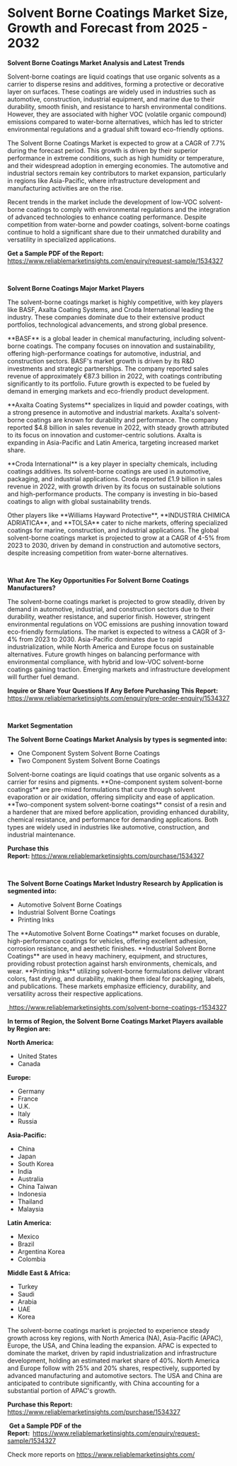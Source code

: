 <p><h1>Solvent Borne Coatings Market Size, Growth and Forecast from 2025 - 2032</h1></p><p><strong>Solvent Borne Coatings Market Analysis and Latest Trends</strong></p>
<p><p>Solvent-borne coatings are liquid coatings that use organic solvents as a carrier to disperse resins and additives, forming a protective or decorative layer on surfaces. These coatings are widely used in industries such as automotive, construction, industrial equipment, and marine due to their durability, smooth finish, and resistance to harsh environmental conditions. However, they are associated with higher VOC (volatile organic compound) emissions compared to water-borne alternatives, which has led to stricter environmental regulations and a gradual shift toward eco-friendly options.</p><p>The Solvent Borne Coatings Market is expected to grow at a CAGR of 7.7% during the forecast period. This growth is driven by their superior performance in extreme conditions, such as high humidity or temperature, and their widespread adoption in emerging economies. The automotive and industrial sectors remain key contributors to market expansion, particularly in regions like Asia-Pacific, where infrastructure development and manufacturing activities are on the rise.</p><p>Recent trends in the market include the development of low-VOC solvent-borne coatings to comply with environmental regulations and the integration of advanced technologies to enhance coating performance. Despite competition from water-borne and powder coatings, solvent-borne coatings continue to hold a significant share due to their unmatched durability and versatility in specialized applications.</p></p>
<p><strong>Get a Sample PDF of the Report:&nbsp;</strong> <a href="https://www.reliablemarketinsights.com/enquiry/request-sample/1534327?utm_campaign=1894&utm_medium=2&utm_source=Github&utm_content=ia&utm_term=26012025&utm_id=solvent-borne-coatings">https://www.reliablemarketinsights.com/enquiry/request-sample/1534327</a></p>
<p>&nbsp;</p>
<p><strong>Solvent Borne Coatings Major Market Players</strong></p>
<p><p>The solvent-borne coatings market is highly competitive, with key players like BASF, Axalta Coating Systems, and Croda International leading the industry. These companies dominate due to their extensive product portfolios, technological advancements, and strong global presence.</p><p>**BASF** is a global leader in chemical manufacturing, including solvent-borne coatings. The company focuses on innovation and sustainability, offering high-performance coatings for automotive, industrial, and construction sectors. BASF's market growth is driven by its R&D investments and strategic partnerships. The company reported sales revenue of approximately €87.3 billion in 2022, with coatings contributing significantly to its portfolio. Future growth is expected to be fueled by demand in emerging markets and eco-friendly product development.</p><p>**Axalta Coating Systems** specializes in liquid and powder coatings, with a strong presence in automotive and industrial markets. Axalta's solvent-borne coatings are known for durability and performance. The company reported $4.8 billion in sales revenue in 2022, with steady growth attributed to its focus on innovation and customer-centric solutions. Axalta is expanding in Asia-Pacific and Latin America, targeting increased market share.</p><p>**Croda International** is a key player in specialty chemicals, including coatings additives. Its solvent-borne coatings are used in automotive, packaging, and industrial applications. Croda reported £1.9 billion in sales revenue in 2022, with growth driven by its focus on sustainable solutions and high-performance products. The company is investing in bio-based coatings to align with global sustainability trends.</p><p>Other players like **Williams Hayward Protective**, **INDUSTRIA CHIMICA ADRIATICA**, and **TOLSA** cater to niche markets, offering specialized coatings for marine, construction, and industrial applications. The global solvent-borne coatings market is projected to grow at a CAGR of 4-5% from 2023 to 2030, driven by demand in construction and automotive sectors, despite increasing competition from water-borne alternatives.</p></p>
<p>&nbsp;</p>
<p><strong>What Are The Key Opportunities For Solvent Borne Coatings Manufacturers?</strong></p>
<p><p>The solvent-borne coatings market is projected to grow steadily, driven by demand in automotive, industrial, and construction sectors due to their durability, weather resistance, and superior finish. However, stringent environmental regulations on VOC emissions are pushing innovation toward eco-friendly formulations. The market is expected to witness a CAGR of 3-4% from 2023 to 2030. Asia-Pacific dominates due to rapid industrialization, while North America and Europe focus on sustainable alternatives. Future growth hinges on balancing performance with environmental compliance, with hybrid and low-VOC solvent-borne coatings gaining traction. Emerging markets and infrastructure development will further fuel demand.</p></p>
<p><strong>Inquire or Share Your Questions If Any Before Purchasing This Report:</strong> <a href="https://www.reliablemarketinsights.com/enquiry/pre-order-enquiry/1534327?utm_campaign=1894&utm_medium=2&utm_source=Github&utm_content=ia&utm_term=26012025&utm_id=solvent-borne-coatings">https://www.reliablemarketinsights.com/enquiry/pre-order-enquiry/1534327</a></p>
<p>&nbsp;</p>
<p><strong>Market Segmentation</strong></p>
<p><strong>The Solvent Borne Coatings Market Analysis by types is segmented into:</strong></p>
<p><ul><li>One Component System Solvent Borne Coatings</li><li>Two Component System Solvent Borne Coatings</li></ul></p>
<p><p>Solvent-borne coatings are liquid coatings that use organic solvents as a carrier for resins and pigments. **One-component system solvent-borne coatings** are pre-mixed formulations that cure through solvent evaporation or air oxidation, offering simplicity and ease of application. **Two-component system solvent-borne coatings** consist of a resin and a hardener that are mixed before application, providing enhanced durability, chemical resistance, and performance for demanding applications. Both types are widely used in industries like automotive, construction, and industrial maintenance.</p></p>
<p><strong>Purchase this Report:&nbsp;</strong><a href="https://www.reliablemarketinsights.com/purchase/1534327?utm_campaign=1894&utm_medium=2&utm_source=Github&utm_content=ia&utm_term=26012025&utm_id=solvent-borne-coatings">https://www.reliablemarketinsights.com/purchase/1534327</a></p>
<p>&nbsp;</p>
<p><strong>The Solvent Borne Coatings Market Industry Research by Application is segmented into:</strong></p>
<p><ul><li>Automotive Solvent Borne Coatings</li><li>Industrial Solvent Borne Coatings</li><li>Printing Inks</li></ul></p>
<p><p>The **Automotive Solvent Borne Coatings** market focuses on durable, high-performance coatings for vehicles, offering excellent adhesion, corrosion resistance, and aesthetic finishes. **Industrial Solvent Borne Coatings** are used in heavy machinery, equipment, and structures, providing robust protection against harsh environments, chemicals, and wear. **Printing Inks** utilizing solvent-borne formulations deliver vibrant colors, fast drying, and durability, making them ideal for packaging, labels, and publications. These markets emphasize efficiency, durability, and versatility across their respective applications.</p></p>
<p><a href="https://www.reliablemarketinsights.com/solvent-borne-coatings-r1534327?utm_campaign=1894&utm_medium=2&utm_source=Github&utm_content=ia&utm_term=26012025&utm_id=solvent-borne-coatings">&nbsp;https://www.reliablemarketinsights.com/solvent-borne-coatings-r1534327</a></p>
<p><strong>In terms of Region, the Solvent Borne Coatings Market Players available by Region are:</strong></p>
<p>
    <p> <strong> North America: </strong>
        <ul>
            <li>United States</li>
            <li>Canada</li>
        </ul>
        </p> 
    <p> <strong> Europe: </strong>
        <ul>
            <li>Germany</li>
            <li>France</li>
            <li>U.K.</li>
            <li>Italy</li>
            <li>Russia</li>
        </ul>
        </p> 
    <p> <strong> Asia-Pacific: </strong>
        <ul>
            <li>China</li>
            <li>Japan</li>
            <li>South Korea</li>
            <li>India</li>
            <li>Australia</li>
            <li>China Taiwan</li>
            <li>Indonesia</li>
            <li>Thailand</li>
            <li>Malaysia</li>
        </ul>
        </p> 
    <p> <strong> Latin America: </strong>
        <ul>
            <li>Mexico</li>
            <li>Brazil</li>
            <li>Argentina Korea</li>
            <li>Colombia</li>
        </ul>
        </p> 
    <p> <strong> Middle East & Africa: </strong>
        <ul>
            <li>Turkey</li>
            <li>Saudi</li>
            <li>Arabia</li>
            <li>UAE</li>
            <li>Korea</li>
        </ul>
    </p>
    </p>
<p><p>The solvent-borne coatings market is projected to experience steady growth across key regions, with North America (NA), Asia-Pacific (APAC), Europe, the USA, and China leading the expansion. APAC is expected to dominate the market, driven by rapid industrialization and infrastructure development, holding an estimated market share of 40%. North America and Europe follow with 25% and 20% shares, respectively, supported by advanced manufacturing and automotive sectors. The USA and China are anticipated to contribute significantly, with China accounting for a substantial portion of APAC's growth.</p></p>
<p><strong>Purchase this Report: </strong><a href="https://www.reliablemarketinsights.com/purchase/1534327?utm_campaign=1894&utm_medium=2&utm_source=Github&utm_content=ia&utm_term=26012025&utm_id=solvent-borne-coatings">https://www.reliablemarketinsights.com/purchase/1534327</a></p>
<p>&nbsp;<strong>Get a Sample PDF of the Report:&nbsp;&nbsp;</strong><a href="https://www.reliablemarketinsights.com/enquiry/request-sample/1534327?utm_campaign=1894&utm_medium=2&utm_source=Github&utm_content=ia&utm_term=26012025&utm_id=solvent-borne-coatings">https://www.reliablemarketinsights.com/enquiry/request-sample/1534327</a></p>
<p><strong></strong></p>
<p>Check more reports on <a href="https://www.reliablemarketinsights.com/?utm_campaign=1894&utm_medium=2&utm_source=Github&utm_content=ia&utm_term=26012025&utm_id=solvent-borne-coatings">https://www.reliablemarketinsights.com/</a></p>